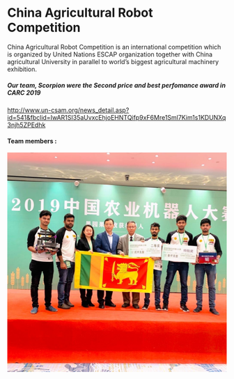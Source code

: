 # China Agricultural Robot Competition

China Agricultural Robot Competition is an international competition which is organized by United Nations ESCAP organization together with China agricultural University in parallel to world’s biggest agricultural machinery exhibition.

##### Our team, Scorpion were the Second price and best perfomance award in CARC 2019

<http://www.un-csam.org/news_detail.asp?id=541&fbclid=IwAR1SI35aUvxcEhjoEHNTQifp9xF6Mre1Sml7Kim1s1KDUNXq3njh5ZPEdhk>

#### Team members :
<center>
<img src="./media/team.JPG" alt="Drawing"/>
</center>
